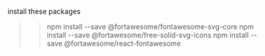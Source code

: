 install these packages
>>npm install --save @fortawesome/fontawesome-svg-core
>> npm install --save @fortawesome/free-solid-svg-icons
>> npm install --save @fortawesome/react-fontawesome
